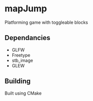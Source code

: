 # mapJump
 Platforming game with toggleable blocks
## Dependancies
- GLFW
- Freetype
- stb_image
- GLEW
## Building
Built using CMake
